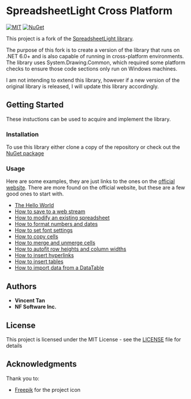# SpreadsheetLight Cross Platform

[![MIT](https://img.shields.io/github/license/thirstyape/spreadsheetlight-cross-platform)](https://github.com/thirstyape/spreadsheetlight-cross-platform/blob/master/license.txt)
[![NuGet](https://img.shields.io/nuget/v/SpreadsheetLight.Cross.Platform.svg)](https://www.nuget.org/packages/SpreadsheetLight.Cross.Platform/)

This project is a fork of the [SpreadsheetLight library](https://spreadsheetlight.com/).

The purpose of this fork is to create a version of the library that runs on .NET 6.0+ and is also capable of running in cross-platform environments. The library uses System.Drawing.Common, which required some platform checks to ensure those code sections only run on Windows machines.

I am not intending to extend this library, however if a new version of the original library is released, I will update this library accordingly.

## Getting Started

These instuctions can be used to acquire and implement the library.

### Installation

To use this library either clone a copy of the repository or check out the [NuGet package](https://www.nuget.org/packages/SpreadsheetLight.Cross.Platform/)

### Usage

Here are some examples, they are just links to the ones on the [official website](https://spreadsheetlight.com/sample-code/). There are more found on the official website, but these are a few good ones to start with.

* [The Hello World](https://spreadsheetlight.com/downloads/samplecode/HelloWorld.cs)
* [How to save to a web stream](https://spreadsheetlight.com/downloads/samplecode/WebStreamDownload.cs)
* [How to modify an existing spreadsheet](https://spreadsheetlight.com/downloads/samplecode/ModifyExistingSpreadsheet.cs)
* [How to format numbers and dates](https://spreadsheetlight.com/downloads/samplecode/NumberFormat.cs)
* [How to set font settings](https://spreadsheetlight.com/downloads/samplecode/Font.cs)
* [How to copy cells](https://spreadsheetlight.com/downloads/samplecode/CopyCell.cs)
* [How to merge and unmerge cells](https://spreadsheetlight.com/downloads/samplecode/MergeCells.cs)
* [How to autofit row heights and column widths](https://spreadsheetlight.com/downloads/samplecode/AutoFitRowColumn.cs)
* [How to insert hyperlinks](https://spreadsheetlight.com/downloads/samplecode/Hyperlinks.cs)
* [How to insert tables](https://spreadsheetlight.com/downloads/samplecode/Tables.cs)
* [How to import data from a DataTable](https://spreadsheetlight.com/downloads/samplecode/ImportDataTable.cs)

## Authors

* **Vincent Tan**
* **NF Software Inc.**

## License

This project is licensed under the MIT License - see the [LICENSE](license.txt) file for details

## Acknowledgments

Thank you to:
* [Freepik](https://www.flaticon.com/authors/freepik) for the project icon